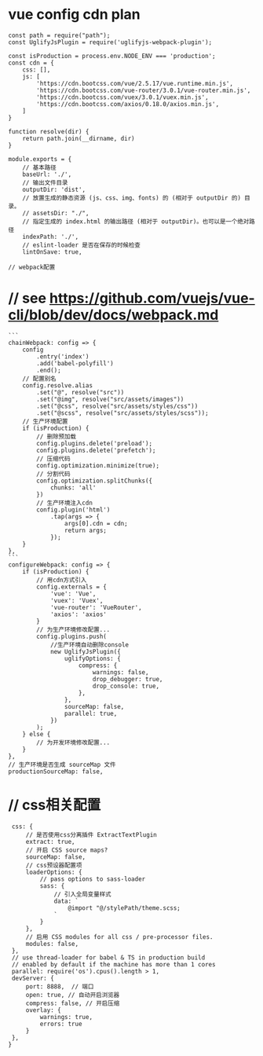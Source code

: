 # vue config cdn plan
```
const path = require("path");
const UglifyJsPlugin = require('uglifyjs-webpack-plugin');

const isProduction = process.env.NODE_ENV === 'production';
const cdn = {
    css: [],
    js: [
        'https://cdn.bootcss.com/vue/2.5.17/vue.runtime.min.js',
        'https://cdn.bootcss.com/vue-router/3.0.1/vue-router.min.js',
        'https://cdn.bootcss.com/vuex/3.0.1/vuex.min.js',
        'https://cdn.bootcss.com/axios/0.18.0/axios.min.js',
    ]
}

function resolve(dir) {
    return path.join(__dirname, dir)
}

module.exports = {
    // 基本路径
    baseUrl: './',
    // 输出文件目录
    outputDir: 'dist',
    // 放置生成的静态资源 (js、css、img、fonts) 的 (相对于 outputDir 的) 目录。
    // assetsDir: "./",
    // 指定生成的 index.html 的输出路径 (相对于 outputDir)。也可以是一个绝对路径
    indexPath: './',
    // eslint-loader 是否在保存的时候检查
    lintOnSave: true,
```    
    // webpack配置
# // see https://github.com/vuejs/vue-cli/blob/dev/docs/webpack.md
    ```
    chainWebpack: config => {
        config
            .entry('index')
            .add('babel-polyfill')
            .end();
        // 配置别名
        config.resolve.alias
            .set("@", resolve("src"))
            .set("@img", resolve("src/assets/images"))
            .set("@css", resolve("src/assets/styles/css"))
            .set("@scss", resolve("src/assets/styles/scss"));
        // 生产环境配置
        if (isProduction) {
            // 删除预加载
            config.plugins.delete('preload');
            config.plugins.delete('prefetch');
            // 压缩代码
            config.optimization.minimize(true);
            // 分割代码
            config.optimization.splitChunks({
                chunks: 'all'
            })
            // 生产环境注入cdn
            config.plugin('html')
                .tap(args => {
                    args[0].cdn = cdn;
                    return args;
                });
        }
    },
    ```
    configureWebpack: config => {
        if (isProduction) {
            // 用cdn方式引入
            config.externals = {
                'vue': 'Vue',
                'vuex': 'Vuex',
                'vue-router': 'VueRouter',
                'axios': 'axios'
            }
            // 为生产环境修改配置...
            config.plugins.push(
                //生产环境自动删除console
                new UglifyJsPlugin({
                    uglifyOptions: {
                        compress: {
                            warnings: false,
                            drop_debugger: true,
                            drop_console: true,
                        },
                    },
                    sourceMap: false,
                    parallel: true,
                })
            );
        } else {
            // 为开发环境修改配置...
        }
    },
    // 生产环境是否生成 sourceMap 文件
    productionSourceMap: false,
   # // css相关配置
   ```
    css: {
        // 是否使用css分离插件 ExtractTextPlugin
        extract: true,
        // 开启 CSS source maps?
        sourceMap: false,
        // css预设器配置项
        loaderOptions: {
            // pass options to sass-loader
            sass: {
                // 引入全局变量样式
                data: `
                    @import "@/stylePath/theme.scss;
                `
            }
        },
        // 启用 CSS modules for all css / pre-processor files.
        modules: false,
    },
    // use thread-loader for babel & TS in production build
    // enabled by default if the machine has more than 1 cores
    parallel: require('os').cpus().length > 1,
    devServer: {
        port: 8888,  // 端口
        open: true, // 自动开启浏览器
        compress: false, // 开启压缩
        overlay: {
            warnings: true,
            errors: true
        }
    },
}
```
